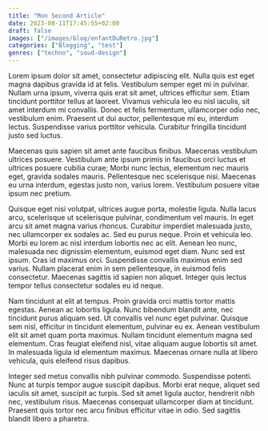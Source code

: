 ```yaml
---
title: "Mon Second Article"
date: 2023-08-11T17:45:55+02:00
draft: false
images: ["/images/blog/enfantDuRetro.jpg"]
categories: ["Blogging", "test"]
genres: ["techno", "soud-design"]
---
```


Lorem ipsum dolor sit amet, consectetur adipiscing elit. Nulla quis est eget magna dapibus gravida id at felis. Vestibulum semper eget mi in pulvinar. Nullam urna ipsum, viverra quis erat sit amet, ultrices efficitur sem. Etiam tincidunt porttitor tellus at laoreet. Vivamus vehicula leo eu nisl iaculis, sit amet interdum mi convallis. Donec et felis fermentum, ullamcorper odio nec, vestibulum enim. Praesent ut dui auctor, pellentesque mi eu, interdum lectus. Suspendisse varius porttitor vehicula. Curabitur fringilla tincidunt justo sed luctus.

Maecenas quis sapien sit amet ante faucibus finibus. Maecenas vestibulum ultrices posuere. Vestibulum ante ipsum primis in faucibus orci luctus et ultrices posuere cubilia curae; Morbi nunc lectus, elementum nec mauris eget, gravida sodales mauris. Pellentesque nec scelerisque nisi. Maecenas eu urna interdum, egestas justo non, varius lorem. Vestibulum posuere vitae ipsum nec pretium.

Quisque eget nisi volutpat, ultrices augue porta, molestie ligula. Nulla lacus arcu, scelerisque ut scelerisque pulvinar, condimentum vel mauris. In eget arcu sit amet magna varius rhoncus. Curabitur imperdiet malesuada justo, nec ullamcorper ex sodales ac. Sed eu purus neque. Proin et vehicula leo. Morbi eu lorem ac nisl interdum lobortis nec ac elit. Aenean leo nunc, malesuada nec dignissim elementum, euismod eget diam. Nunc sed est ipsum. Cras id maximus orci. Suspendisse convallis maximus enim sed varius. Nullam placerat enim in sem pellentesque, in euismod felis consectetur. Maecenas sagittis id sapien non aliquet. Integer quis lectus tempor tellus consectetur sodales eu id neque.

Nam tincidunt at elit at tempus. Proin gravida orci mattis tortor mattis egestas. Aenean ac lobortis ligula. Nunc bibendum blandit ante, nec tincidunt purus aliquam sed. Ut convallis vel nunc eget pulvinar. Quisque sem nisl, efficitur in tincidunt elementum, pulvinar eu ex. Aenean vestibulum elit sit amet quam porta maximus. Nullam tincidunt elementum magna sed elementum. Cras feugiat eleifend nisl, vitae aliquam augue lobortis sit amet. In malesuada ligula id elementum maximus. Maecenas ornare nulla at libero vehicula, quis eleifend risus dapibus.

Integer sed metus convallis nibh pulvinar commodo. Suspendisse potenti. Nunc at turpis tempor augue suscipit dapibus. Morbi erat neque, aliquet sed iaculis sit amet, suscipit ac turpis. Sed sit amet ligula auctor, hendrerit nibh nec, vestibulum risus. Maecenas consequat ullamcorper diam at tincidunt. Praesent quis tortor nec arcu finibus efficitur vitae in odio. Sed sagittis blandit libero a pharetra.
